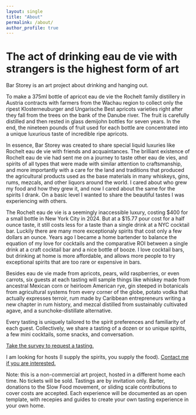 ```yaml
---
layout: single
title: "About"
permalink: /about/
author_profile: true
---
```


# The act of drinking eau de vie with strangers is the highest form of art

Bar Storey is an art project about drinking and hanging out.

To make a 375ml bottle of apricot eau de vie the Rochelt family distillery in Austria contracts with farmers from the Wachau region to collect only the ripest Klosterneuburger and Ungarische Best apricots varieties right after they fall from the trees on the bank of the Danube river. The fruit is carefully distilled and then rested in glass demijohn bottles for seven years. In the end, the nineteen pounds of fruit used for each bottle are concentrated into a unique luxurious taste of incredible ripe apricots.

In essence, Bar Storey was created to share special liquid luxuries like Rochelt eau de vie with friends and acquaintances. The brilliant existence of Rochelt eau de vie had sent me on a journey to taste other eau de vies, and spirits of all types that were made with similar attention to craftsmanship, and more importantly with a care for the land and traditions that produced the agricultural products used as the base materials in many whiskeys, gins, rums, mezcals, and other liquors around the world. I cared about who grew my food and how they grew it, and now I cared about the same for the spirits I drank. On a basic level I wanted to share the beautiful tastes I was experiencing with others.

The Rochelt eau de vie is a seemingly inaccessible luxury, costing $400 for a small bottle in New York City in 2024. But at a $15.77 pour cost for a half ounce taste, it still costs less for a taste than a single drink at a NYC cocktail bar. Luckily there are many more exceptionaly spirits that cost only a few dollars an ounce. Years ago I became a home bartender to balance the equation of my love for cocktails and the comparative ROI between a single drink at a craft cocktail bar and a nice bottle of booze. I love cocktail bars, but drinking at home is more affordable, and allows more people to try exceptional spirits that are too rare or expensive in bars.

Besides eau de vie made from apricots, pears, wild raspberries, or even carrots, six guests at each tasting will sample things like whiskey made from ancestral Mexican corn or heirloom American rye, gin steeped in botanicals from agricultural systems from every corner of the globe, potato vodka that actually expresses terroir, rum made by Caribbean entrepreneurs writing a new chapter in rum history, and mezcal distilled from sustainably cultivated agave, and a sunchoke-distillate alternative.

Every tasting is uniquely tailored to the spirit preferences and familiarity of each guest. Collectively, we share a tasting of a dozen or so unique spirits, a few mini cocktails, some snacks, and conversation.

[Take the survey to request a tasting.](/barstorey/survey/)

I am looking for hosts (I supply the spirits, you supply the food). [Contact me if you are interested.](/barstorey/contact/)

Note: this is a non-commercial art project, hosted in a different home each time. No tickets will be sold. Tastings are by invitation only. Barter, donations to the Slow Food movement, or sliding scale contributions to cover costs are accepted. Each experience will be documented as an open template, with recepies and guides to create your own tasting experience in your own home.
